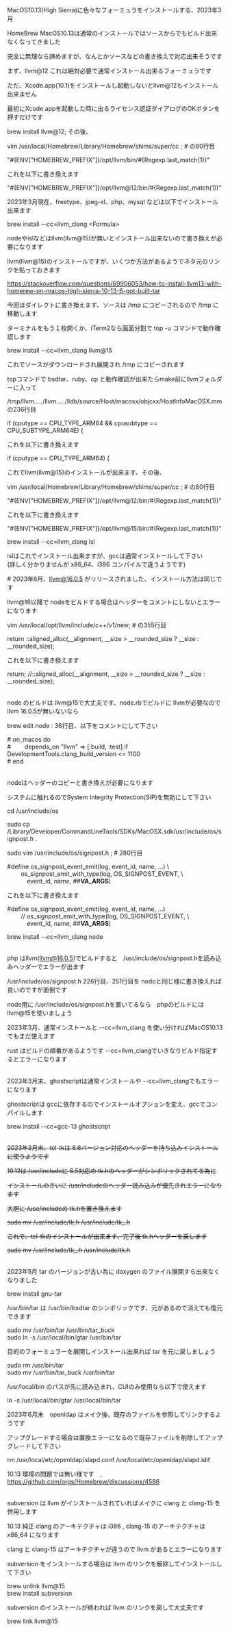 
MacOS10.13(High Sierra)に色々なフォーミュラをインストールする、2023年3月

HomeBrew MacOS10.13は通常のインストールではソースからでもビルド出来なくなってきました

完全に無理なら諦めますが、なんとかソースなどの書き換えで対応出来そうです

まず、llvm@12 これは絶対必要で通常インストール出来るフォーミュラです

ただ、Xcode.app(10.1)をインストールし起動しないとllvm@12もインストール出来ません

最初にXcode.appを起動した時に出るライセンス認証ダイアログのOKボタンを押すだけです

brew install llvm@12; その後、

vim /usr/local/Homebrew/Library/Homebrew/shims/super/cc ; # の80行目

"#{ENV["HOMEBREW_PREFIX"]}/opt/llvm/bin/#{Regexp.last_match(1)}"

これを以下に書き換えます

"#{ENV["HOMEBREW_PREFIX"]}/opt/llvm@12/bin/#{Regexp.last_match(1)}"

2023年3月現在、freetype、jpeg-xl、php、mysql などは以下でインストール出来ます

brew install --cc=llvm_clang \<Formula>


nodeやislなどはllvm(llvm@15)が無いとインストール出来ないので書き換えが必要になります

llvm(llvm@15)のインストールですが、いくつか方法があるようでネタ元のリンクを貼っておきます

https://stackoverflow.com/questions/69906053/how-to-install-llvm13-with-homerew-on-macos-high-sierra-10-13-6-got-built-tar

今回はダイレクトに書き換えます、ソースは /tmp にコピーされるので /tmp に移動します

ターミナルをもう１枚開くか、iTerm2なら画面分割で top -u コマンドで動作確認します

brew install --cc=llvm_clang llvm@15

これでソースがダウンロードされ展開され /tmp にコピーされます

topコマンドで bsdtar、ruby、cp と動作確認が出来たらmake前にllvmフォルダーに入って

/tmp/llvm...../llvm...../lldb/source/Host/macosx/objcxx/HostInfoMacOSX.mm の236行目

if (cputype == CPU_TYPE_ARM64 && cpusubtype == CPU_SUBTYPE_ARM64E) {

これを以下に書き換えます

if (cputype == CPU_TYPE_ARM64) {

これでllvm(llvm@15)のインストールが出来ます、その後、

vim /usr/local/Homebrew/Library/Homebrew/shims/super/cc ; # の80行目

"#{ENV["HOMEBREW_PREFIX"]}/opt/llvm@12/bin/#{Regexp.last_match(1)}"

これを以下に書き換えます

"#{ENV["HOMEBREW_PREFIX"]}/opt/llvm@15/bin/#{Regexp.last_match(1)}"

brew install --cc=llvm_clang isl

islはこれでインストール出来ますが、gccは通常インストールして下さい</br>
(詳しく分かりませんが x86_64、i386 コンパイルで違うようです)

\# 2023年6月、llvm@16.0.5 がリリースされました、インストール方法は同じです

llvm@16以降で nodeをビルドする場合はヘッダーをコメントにしないとエラーになります

vim /usr/local/opt/llvm/include/c++/v1/new; # の355行目

return ::aligned_alloc(__alignment, __size > __rounded_size ? __size : __rounded_size);

これを以下に書き換えます

return; //::aligned_alloc(__alignment, __size > __rounded_size ? __size : __rounded_size);</br></br>

node のビルドは llvm@15で大丈夫です、node.rbでビルドに llvmが必要なので llvm 16.0.5が無いないなら

brew edit node : 36行目、以下をコメントにして下さい

\# on_macos do  
\# &emsp;&emsp;depends_on "llvm" => [:build, :test] if DevelopmentTools.clang_build_version <= 1100  
\# end</br></br>

nodeはヘッダーのコピーと書き換えが必要になります

システムに触れるのでSystem Integrity Protection(SIP)を無効にして下さい

cd /usr/include/os

sudo cp /Library/Developer/CommandLineTools/SDKs/MacOSX.sdk/usr/include/os/signpost.h .

sudo vim /usr/include/os/signpost.h ; # 280行目

#define os_signpost_event_emit(log, event_id, name, ...) \\  
&emsp;&emsp;        os_signpost_emit_with_type(log, OS_SIGNPOST_EVENT, \\  
&emsp;&emsp;&emsp;                 event_id, name, ##__VA_ARGS__)

これを以下に書き換えます

#define os_signpost_event_emit(log, event_id, name, ...)  
&emsp;&emsp;       //  os_signpost_emit_with_type(log, OS_SIGNPOST_EVENT, \\  
&emsp;&emsp;&emsp;                 event_id, name, ##__VA_ARGS__)

brew install --cc=llvm_clang node</br></br>

php はllvm(llvm@16.0.5)でビルドすると　/usr/include/os/signpost.hを読み込みヘッダーでエラーが出ます

/usr/include/os/signpost.h 226行目、251行目を nodoと同じ様に書き換えれば良いのですが面倒です

node用に /usr/include/os/signpost.hを置いてるなら　phpのビルドには llvm@15を使いましょう

2023年3月、通常インストールと --cc=llvm_clang を使い分ければMacOS10.13でもまだ使えます

rust はビルドの順番があるようです --cc=llvm_clangでいきなりビルド指定するとエラーになります</br></br>

2023年3月末、ghostscriptは通常インストールや --cc=llvm_clangでもエラーになります

ghostscriptは gccに依存するのでインストールオプションを変え、gccでコンパイルします

brew install --cc=gcc-13 ghostscript</br></br>

~~2023年3月末、tcl-tkは 8.6バージョン対応のヘッダーを持ち込みインストールに使うようです~~

~~10.13は /usr/includeに 8.5対応の tk.hのヘッダーがシンボリックされてる為に~~

~~インストールのさいに /usr/includeのヘッダー読み込みが優先されエラーになります~~

~~大胆に /use/includeの tk.hを置き換えます~~

~~sudo mv /usr/include/tk.h /usr/include/tk_.h~~

~~これで、tcl-tkのインストールが出来ます、完了後 tk.hヘッダーを戻します~~

~~sudo mv /usr/include/tk_.h /usr/include/tk.h~~</br></br>

2023年5月 tar のバージョンが古い為に  doxygen のファイル展開すら出来なくなりました

brew install gnu-tar

/usr/bin/tar は /usr/bin/bsdtar のシンボリックです、元があるので消えても復元できます

sudo mv /usr/bin/tar /usr/bin/tar_buck</br>
sudo ln -s /usr/local/bin/gtar /usr/bin/tar

目的のフォーミュラーを展開しインストール出来れば tar を元に戻しましょう

sudo rm /usr/bin/tar</br>
sudo mv /usr/bin/tar_buck /usr/bin/tar

/usr/local/bin のパスが先に読み込まれ、CUIのみ使用なら以下で使えます

ln -s /usr/local/bin/gtar /usr/local/bin/tar

2023年6月末　openldap はメイク後、既存のファイルを参照してリンクするようです

アップグレードする場合は置換エラーになるので既存ファイルを削除してアップグレードして下さい

rm /usr/local/etc/openldap/slapd.conf /usr/local/etc/openldap/slapd.ldif

10.13 環境の問題では無い様です　,  https://github.com/orgs/Homebrew/discussions/4586</br></br>

subversion は llvm がインストールされていればメイクに clang と clang-15 を併用します

10.13 純正 clang のアーキテクチャは i386 , clang-15 のアーキテクチャは x86_64 になります

clang と clang-15 はアーキテクチャが違うので llvm があるとエラーになります

subversion をインストールする場合は llvm のリンクを解除してインストールして下さい

brew unlink llvm@15  
brew install subversion

subversion のインストールが終われば llvm のリンクを戻して大丈夫です

brew link llvm@15
